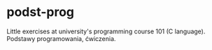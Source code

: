 # podst-prog
Little exercises at university's programming course 101 (C language).
Podstawy programowania, ćwiczenia.
